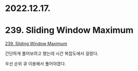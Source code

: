 # 2022.12.17.

# 239. Sliding Window Maximum

[239. Sliding Window Maximum](https://leetcode.com/problems/sliding-window-maximum/)

간단하게 풀어보려고 했는데 시간 복잡도에서 걸렸다.

우선 순위 큐 이용해서 풀어야겠다.